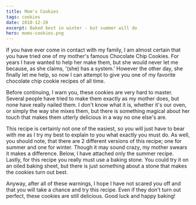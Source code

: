 ```yaml
---
title: Mom's Cookies
tags: cookies
date: 2018-12-20
excerpt: Baked best in winter - but summer will do
hero: moms-cookies.png
---
```


<v-row>
<v-col>
<v-img-custom src="moms-cookies.png" alt="chocolate chip cookies" class="hero-img"> </v-img-custom>
If you have ever come in contact with my family, I am almost certain that you have tried one of my mother's famous Chocolate Chip Cookies.  For years I have wanted to help her make them, but she would never let me because, as she claims, '(she) has a system.'  However the other day, she finally let me help, so now I can attempt to give you one of my favorite chocolate chip cookie recipes of all time.

Before continuing, I warn you, these cookies are very hard to master. Several people have tried to make them exactly as my mother does, but none have really nailed them. I don't know what it is, whether it's our oven, or simply the way she mixes them, but there is something magical about her touch that makes them utterly delicious in a way no one else's are.

This recipe is certainly not one of the easiest, so you will just have to bear with me as I try my best to explain to you what exactly you must do. As well, you should note, that there are 2 different versions of this recipe; one for summer and one for winter. Though it may sound crazy, my mother swears it makes a difference. Below, I have attached only the summer recipe. Lastly, for this recipe you really must use a baking stone. You could try it on an oiled baking sheet, but there is just something about a stone that makes the cookies turn out best.

Anyway, after all of these warnings, I hope I have not scared you off and that you will take a chance and try this recipe. Even if they don't turn out perfect, these cookies are still delicious. Good luck and happy baking!

</v-col>
</v-row>
<v-row>
<v-col lg="3" sm="12">
<v-ingredients-list title="Creme Brulée Ingredients" file-path="2018-12-20/cookie-info.json" json-key="ingredients"> </v-ingredients-list>
</v-col>
<v-col lg="9" sm="12">
<v-instructions-list title="Instructions" file-path="2018-12-20/cookie-info.json" json-key="instructions"> </v-instructions-list>
</v-col>
</v-row>
